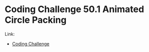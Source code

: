 # Coding Challenge 50.1 Animated Circle Packing

Link:
- [Coding Challenge](https://thecodingtrain.com/CodingChallenges/050.1-circlepackinganimated.html)
